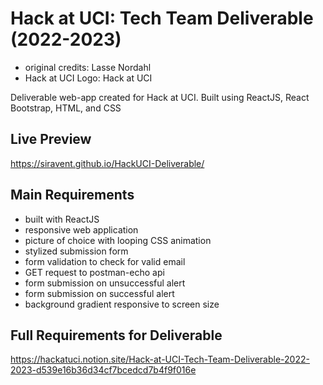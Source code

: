 # Hack at UCI: Tech Team Deliverable (2022-2023)
- original credits: Lasse Nordahl
- Hack at UCI Logo: Hack at UCI

Deliverable web-app created for Hack at UCI.
Built using ReactJS, React Bootstrap, HTML, and CSS

## Live Preview
https://siravent.github.io/HackUCI-Deliverable/

## Main Requirements
- built with ReactJS
- responsive web application
- picture of choice with looping CSS animation
- stylized submission form
- form validation to check for valid email
- GET request to postman-echo api
- form submission on unsuccessful alert
- form submission on successful alert
- background gradient responsive to screen size

## Full Requirements for Deliverable
https://hackatuci.notion.site/Hack-at-UCI-Tech-Team-Deliverable-2022-2023-d539e16b36d34cf7bcedcd7b4f9f016e
